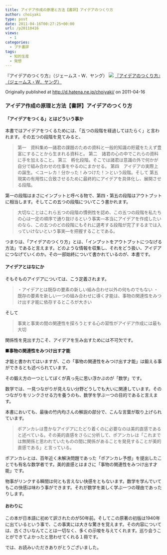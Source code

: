 ```yaml
---
title: アイデア作成の原理と方法【書評】アイデアのつくり方
author: choiyaki
type: post
date: 2011-04-16T00:27:25+00:00
url: /p20110416
views:
  - 1
categories:
  - プチ書評
tags: 
  - 知的生産
  - 発想
---
```

『アイデアのつくり方』（ジェームス・W．ヤング）
![](https://images-na.ssl-images-amazon.com/images/I/51cWVtqch8L._SX322_BO1204203200_.jpg)
[『アイデアのつくり方』（ジェームス・W．ヤング）](http://www.amazon.co.jp/exec/obidos/asin/4484881047/choiyaki81-22/)

Originally published at http://d.hatena.ne.jp/choiyaki/ on 2011-04-16

### アイデア作成の原理と方法【書評】アイデアのつくり方

#### 「アイデアをつくる」とはどういう事か

本書ではアイデアをつくるためには、「五つの段階を経過してはたらく」と言われます。その五つの段階を見てみると、

> 第一　資料集め—諸君の課題のための資料と一般的知識の貯蔵をたえず豊富にすることから生まれる資料と。
> 第二　諸君の心の中でこれらの資料に手を加えること。
> 第三　孵化段階。そこでは諸君は意識の外で何かが自分で組み合わせの仕事をやるのにまかせる。
> 第四　アイデアの実際上の誕生。＜ユーレカ！分かった！みつけた！＞という段階。そして
> 第五　現実の有用性に合致させるために最終的にアイデアを具体化し、展開させる段階。

第一の段階はまさにインプットと呼べる物で、第四・第五の段階はアウトプットに相当します。そしてこの五つの段階についてこう書かれます。

> 大切なことはこれら五つの段階の慣例性を認め、この五つの段階を私たちの心は一定の順序で通り抜けるという事実—本当にアイデアを作成したいのなら、この五つのどの段階にもそれに選考する段階が完了するまでは入っていけないという事実—を把握することである。

つまりは、「アイデアのつくり方」とは、「インプットをアウトプットにつなげる方法」であると言えます。どのような情報を収集し、それをどう扱い、アイデアにつなげていくのか。その一部始終について書かれているのが、本書です。

#### アイデアとはなにか

そもそものアイデアについては、こう定義されます。

> ・アイデアとは既存の要素の新しい組み合わせ以外の何ものでもない
> ・既存の要素を新しい一つの組み合わせに導く才能は、事物の関連性をみつけ出す才能に依存するところが大きい

そして

> 事実と事実の間の関連性を探ろうとする心の習性がアイデア作成には最も大切

関係性を見出す力こそ、アイデアを生み出すためには不可欠です。

**■事物の関連性をみつけ出す才能**

才能と書かれてはいますが、この「事物の関連性をみつけ出す才能」は鍛える事ができるとも述べられています。

その鍛え方の一つとしてぼくが真っ先に思い浮かぶのが「数学」です。

数学では、一見つながりが見えない分野どうしでも大いに関連しています。そのつながりをリンクさせる力を養うのも、数学を学ぶ一つの目的であると言えます。

本書においても、最後の竹内均さんの解説の部分で、こんな言葉が取り上げられています。

> ポアンカレは豊かなアイデアにたどり着くのに必要なのは美的直感であると述べている。その美的直感をさらに分析して、ポアンカレは「これまでは無関係と思われていたものの間に関係があることを発見することが美的直感である」と言っている。

ポアンカレとは、百年近く未解決問題であった「ポアンカレ予想」を提出したことでも有名な数学者です。美的直感とはまさに「事物の関連性をみつけ出す才能」です。

物事がリンクする瞬間は何とも言えない快感をともないます。数学を学んでいてもこの快感は味わう事ができます。それが数学を楽しく学ぶ一つの理由であったりします。

#### おわりに

この本が日本語に初めて訳されたのが50年前。そしてこの原著の初版は1940年に出ているという事で、この事実には大きな驚きを覚えます。その内容については、古くさいなんてことは一切なく、多くの示唆を与えてくれます。巡り会うことができてよかったと思わせてくれる１冊です。

では、お読みいただきありがとうございました。